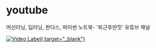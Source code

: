 # youtube
머신러닝, 딥러닝, 판다스, 파이썬 노트북- '퇴근후딴짓' 유튜브 채널


[![Video Label](http://img.youtube.com/vi/fR37guKYV8E/0.jpg){:target="_blank"}](https://youtu.be/fR37guKYV8E)
